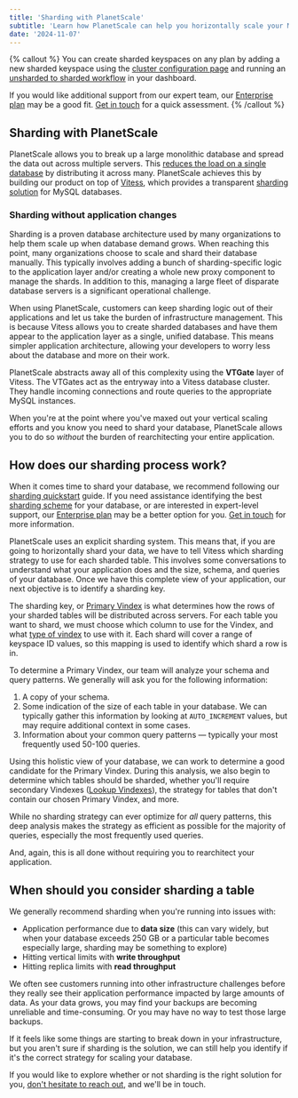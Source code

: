 ```yaml
---
title: 'Sharding with PlanetScale'
subtitle: 'Learn how PlanetScale can help you horizontally scale your MySQL database with our sharding solution.'
date: '2024-11-07'
---
```


{% callout %}
You can create sharded keyspaces on any plan by adding a new sharded keyspace using the [cluster configuration page](/docs/concepts/cluster-configuration) and running an [unsharded to sharded workflow](/docs/sharding/sharding-quickstart) in your dashboard.

If you would like additional support from our expert team, our [Enterprise plan](/docs/concepts/planetscale-plans#planetscale-enterprise-plan) may be a good fit. [Get in touch](/contact) for a quick assessment.
{% /callout %}

## Sharding with PlanetScale

PlanetScale allows you to break up a large monolithic database and spread the data out across multiple servers.
This [reduces the load on a single database](/blog/one-million-queries-per-second-with-mysql) by distributing it across many.
PlanetScale achieves this by building our product on top of [Vitess](https://vitess.io/), which provides a transparent [sharding solution](/sharding) for MySQL databases.

### Sharding without application changes

Sharding is a proven database architecture used by many organizations to help them scale up when database demand grows.
When reaching this point, many organizations choose to scale and shard their database manually.
This typically involves adding a bunch of sharding-specific logic to the application layer and/or creating a whole new proxy component to manage the shards.
In addition to this, managing a large fleet of disparate database servers is a significant operational challenge.

When using PlanetScale, customers can keep sharding logic out of their applications and let us take the burden of infrastructure management.
This is because Vitess allows you to create sharded databases and have them appear to the application layer as a single, unified database.
This means simpler application architecture, allowing your developers to worry less about the database and more on their work.

PlanetScale abstracts away all of this complexity using the **VTGate** layer of Vitess.
The VTGates act as the entryway into a Vitess database cluster.
They handle incoming connections and route queries to the appropriate MySQL instances.

When you're at the point where you've maxed out your vertical scaling efforts and you know you need to shard your database, PlanetScale allows you to do so _without_ the burden of rearchitecting your entire application.

## How does our sharding process work?

When it comes time to shard your database, we recommend following our [sharding quickstart](/docs/sharding/sharding-quickstart) guide. If you need assistance identifying the best [sharding scheme](https://vitess.io/docs/reference/features/sharding/#sharding-scheme) for your database, or are interested in expert-level support, our [Enterprise plan](/enterprise) may be a better option for you. [Get in touch](/contact) for more information.

PlanetScale uses an explicit sharding system.
This means that, if you are going to horizontally shard your data, we have to tell Vitess which sharding strategy to use for each sharded table.
This involves some conversations to understand what your application does and the size, schema, and queries of your database.
Once we have this complete view of your application, our next objective is to identify a sharding key.

The sharding key, or [Primary Vindex](https://vitess.io/docs/reference/features/vindexes) is what determines how the rows of your sharded tables will be distributed across servers.
For each table you want to shard, we must choose which column to use for the Vindex, and what [type of vindex](https://vitess.io/docs/reference/features/vindexes/#predefined-vindexes) to use with it.
Each shard will cover a range of keyspace ID values, so this mapping is used to identify which shard a row is in.

To determine a Primary Vindex, our team will analyze your schema and query patterns. We generally will ask you for the following information:

1. A copy of your schema.
2. Some indication of the size of each table in your database. We can typically gather this information by looking at `AUTO_INCREMENT` values, but may require additional context in some cases.
3. Information about your common query patterns — typically your most frequently used 50-100 queries.

Using this holistic view of your database, we can work to determine a good candidate for the Primary Vindex. During this analysis, we also begin to determine which tables should be sharded, whether you'll require secondary Vindexes ([Lookup Vindexes](https://vitess.io/docs/reference/features/vindexes/#functional-and-lookup-vindex)), the strategy for tables that don't contain our chosen Primary Vindex, and more.

While no sharding strategy can ever optimize for _all_ query patterns, this deep analysis makes the strategy as efficient as possible for the majority of queries, especially the most frequently used queries.

And, again, this is all done without requiring you to rearchitect your application.

## When should you consider sharding a table

We generally recommend sharding when you're running into issues with:

- Application performance due to **data size** (this can vary widely, but when your database exceeds 250 GB or a particular table becomes especially large, sharding may be something to explore)
- Hitting vertical limits with **write throughput**
- Hitting replica limits with **read throughput**

We often see customers running into other infrastructure challenges before they really see their application performance impacted by large amounts of data. As your data grows, you may find your backups are becoming unreliable and time-consuming. Or you may have no way to test those large backups.

If it feels like some things are starting to break down in your infrastructure, but you aren't sure if sharding is the solution, we can still help you identify if it's the correct strategy for scaling your database.

If you would like to explore whether or not sharding is the right solution for you, [don't hesitate to reach out](/contact), and we'll be in touch.
